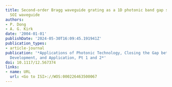 ```yaml
---
title: Second-order Bragg waveguide grating as a 1D photonic band gap structure in
  SOI waveguide
authors:
- P. Dong
- A. G. Kirk
date: '2004-01-01'
publishDate: '2024-05-30T16:09:45.191941Z'
publication_types:
- article-journal
publication: '*Applications of Photonic Technology, Closing the Gap between Theory,
  Development, and Application, Pt 1 and 2*'
doi: 10.1117/12.567374
links:
- name: URL
  url: <Go to ISI>://WOS:000226463500067
---
```

